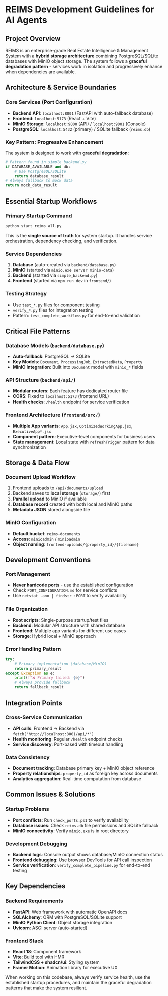 # REIMS Development Guidelines for AI Agents

## Project Overview
REIMS is an enterprise-grade Real Estate Intelligence & Management System with a **hybrid storage architecture** combining PostgreSQL/SQLite databases with MinIO object storage. The system follows a **graceful degradation pattern** - services work in isolation and progressively enhance when dependencies are available.

## Architecture & Service Boundaries

### Core Services (Port Configuration)
- **Backend API**: `localhost:8001` (FastAPI with auto-fallback database)
- **Frontend**: `localhost:5173` (React + Vite)  
- **MinIO Storage**: `localhost:9000` (API) / `localhost:9001` (Console)
- **PostgreSQL**: `localhost:5432` (primary) / SQLite fallback (`reims.db`)

### Key Pattern: Progressive Enhancement
The system is designed to work with **graceful degradation**:
```python
# Pattern found in simple_backend.py
if DATABASE_AVAILABLE and db:
    # Use PostgreSQL/SQLite
    return database_result
# Always fallback to mock data
return mock_data_result
```

## Essential Startup Workflows

### Primary Startup Command
```bash
python start_reims_all.py
```
This is the **single source of truth** for system startup. It handles service orchestration, dependency checking, and verification.

### Service Dependencies
1. **Database** (auto-created via `backend/database.py`)
2. **MinIO** (started via `minio.exe server minio-data`)
3. **Backend** (started via `simple_backend.py`)
4. **Frontend** (started via `npm run dev` in `frontend/`)

### Testing Strategy
- Use `test_*.py` files for component testing
- `verify_*.py` files for integration testing
- Pattern: `test_complete_workflow.py` for end-to-end validation

## Critical File Patterns

### Database Models (`backend/database.py`)
- **Auto-fallback**: PostgreSQL → SQLite 
- **Key Models**: `Document`, `ProcessingJob`, `ExtractedData`, `Property`
- **MinIO Integration**: Built into `Document` model with `minio_*` fields

### API Structure (`backend/api/`)
- **Modular routers**: Each feature has dedicated router file
- **CORS**: Fixed to `localhost:5173` (frontend URL)
- **Health checks**: `/health` endpoint for service verification

### Frontend Architecture (`frontend/src/`)
- **Multiple App variants**: `App.jsx`, `OptimizedWorkingApp.jsx`, `ExecutiveApp*.jsx`
- **Component pattern**: Executive-level components for business users
- **State management**: Local state with `refreshTrigger` pattern for data synchronization

## Storage & Data Flow

### Document Upload Workflow
1. Frontend uploads to `/api/documents/upload`
2. Backend saves to **local storage** (`storage/`) first
3. **Parallel upload** to MinIO if available
4. **Database record** created with both local and MinIO paths
5. **Metadata JSON** stored alongside file

### MinIO Configuration
- **Default bucket**: `reims-documents`
- **Access**: `minioadmin` / `minioadmin`
- **Object naming**: `frontend-uploads/{property_id}/{filename}`

## Development Conventions

### Port Management
- **Never hardcode ports** - use the established configuration
- Check `PORT_CONFIGURATION.md` for service conflicts
- Use `netstat -ano | findstr :PORT` to verify availability

### File Organization
- **Root scripts**: Single-purpose startup/test files
- **Backend**: Modular API structure with shared database
- **Frontend**: Multiple app variants for different use cases
- **Storage**: Hybrid local + MinIO approach

### Error Handling Pattern
```python
try:
    # Primary implementation (database/MinIO)
    return primary_result
except Exception as e:
    print(f"❌ Primary failed: {e}")
    # Always provide fallback
    return fallback_result
```

## Integration Points

### Cross-Service Communication
- **API calls**: Frontend → Backend via `fetch('http://localhost:8001/api/*')`
- **Health monitoring**: Regular `/health` endpoint checks
- **Service discovery**: Port-based with timeout handling

### Data Consistency
- **Document tracking**: Database primary key + MinIO object reference
- **Property relationships**: `property_id` as foreign key across documents
- **Analytics aggregation**: Real-time computation from database

## Common Issues & Solutions

### Startup Problems
- **Port conflicts**: Run `check_ports.ps1` to verify availability
- **Database issues**: Check `reims.db` file permissions and SQLite fallback
- **MinIO connectivity**: Verify `minio.exe` is in root directory

### Development Debugging
- **Backend logs**: Console output shows database/MinIO connection status
- **Frontend debugging**: Use browser DevTools for API call inspection
- **Service verification**: `verify_complete_pipeline.py` for end-to-end testing

## Key Dependencies

### Backend Requirements
- **FastAPI**: Web framework with automatic OpenAPI docs
- **SQLAlchemy**: ORM with PostgreSQL/SQLite support
- **MinIO Python Client**: Object storage integration
- **Uvicorn**: ASGI server (auto-started)

### Frontend Stack
- **React 18**: Component framework
- **Vite**: Build tool with HMR
- **TailwindCSS + shadcn/ui**: Styling system
- **Framer Motion**: Animation library for executive UX

When working on this codebase, always verify service health, use the established startup procedures, and maintain the graceful degradation patterns that make the system resilient.
